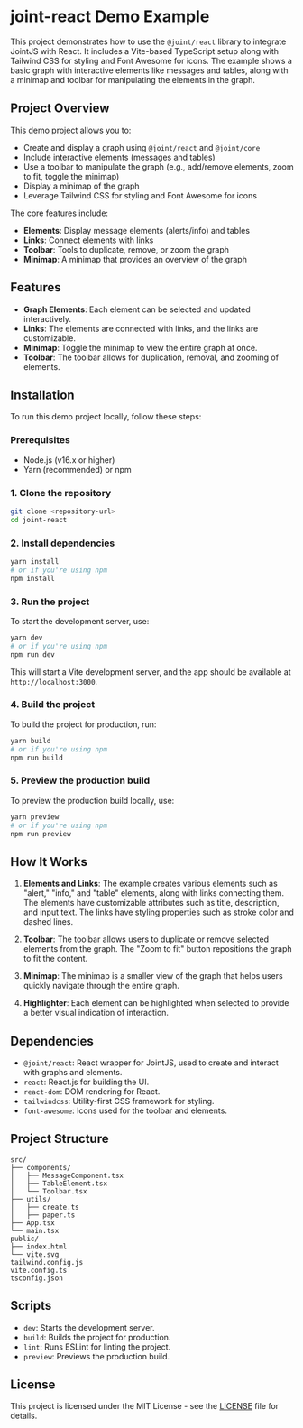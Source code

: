 
# joint-react Demo Example

This project demonstrates how to use the `@joint/react` library to integrate JointJS with React. It includes a Vite-based TypeScript setup along with Tailwind CSS for styling and Font Awesome for icons. The example shows a basic graph with interactive elements like messages and tables, along with a minimap and toolbar for manipulating the elements in the graph.

## Project Overview

This demo project allows you to:

- Create and display a graph using `@joint/react` and `@joint/core`
- Include interactive elements (messages and tables)
- Use a toolbar to manipulate the graph (e.g., add/remove elements, zoom to fit, toggle the minimap)
- Display a minimap of the graph
- Leverage Tailwind CSS for styling and Font Awesome for icons

The core features include:

- **Elements**: Display message elements (alerts/info) and tables
- **Links**: Connect elements with links
- **Toolbar**: Tools to duplicate, remove, or zoom the graph
- **Minimap**: A minimap that provides an overview of the graph

## Features

- **Graph Elements**: Each element can be selected and updated interactively.
- **Links**: The elements are connected with links, and the links are customizable.
- **Minimap**: Toggle the minimap to view the entire graph at once.
- **Toolbar**: The toolbar allows for duplication, removal, and zooming of elements.

## Installation

To run this demo project locally, follow these steps:

### Prerequisites

- Node.js (v16.x or higher)
- Yarn (recommended) or npm

### 1. Clone the repository

```bash
git clone <repository-url>
cd joint-react
```

### 2. Install dependencies

```bash
yarn install
# or if you're using npm
npm install
```

### 3. Run the project

To start the development server, use:

```bash
yarn dev
# or if you're using npm
npm run dev
```

This will start a Vite development server, and the app should be available at `http://localhost:3000`.

### 4. Build the project

To build the project for production, run:

```bash
yarn build
# or if you're using npm
npm run build
```

### 5. Preview the production build

To preview the production build locally, use:

```bash
yarn preview
# or if you're using npm
npm run preview
```

## How It Works

1. **Elements and Links**: The example creates various elements such as "alert," "info," and "table" elements, along with links connecting them. The elements have customizable attributes such as title, description, and input text. The links have styling properties such as stroke color and dashed lines.

2. **Toolbar**: The toolbar allows users to duplicate or remove selected elements from the graph. The "Zoom to fit" button repositions the graph to fit the content.

3. **Minimap**: The minimap is a smaller view of the graph that helps users quickly navigate through the entire graph.

4. **Highlighter**: Each element can be highlighted when selected to provide a better visual indication of interaction.

## Dependencies

- `@joint/react`: React wrapper for JointJS, used to create and interact with graphs and elements.
- `react`: React.js for building the UI.
- `react-dom`: DOM rendering for React.
- `tailwindcss`: Utility-first CSS framework for styling.
- `font-awesome`: Icons used for the toolbar and elements.

## Project Structure

```
src/
├── components/
│   ├── MessageComponent.tsx
│   ├── TableElement.tsx
│   └── Toolbar.tsx
├── utils/
│   ├── create.ts
│   ├── paper.ts
├── App.tsx
└── main.tsx
public/
├── index.html
└── vite.svg
tailwind.config.js
vite.config.ts
tsconfig.json
```

## Scripts

- `dev`: Starts the development server.
- `build`: Builds the project for production.
- `lint`: Runs ESLint for linting the project.
- `preview`: Previews the production build.

## License

This project is licensed under the MIT License - see the [LICENSE](LICENSE) file for details.
